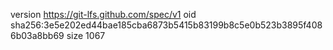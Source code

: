 version https://git-lfs.github.com/spec/v1
oid sha256:3e5e202ed44bae185cba6873b5415b83199b8c5e0b523b3895f4086b03a8bb69
size 1067

